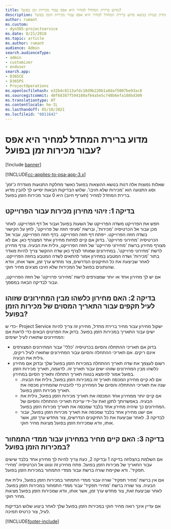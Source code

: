 ```yaml
---
title: מדוע ברירת המחדל למחיר היא אפס עבור מכירות זמן בפועל?
description: פתרון בעיות בנושא מדוע ברירת המחדל למחיר היא אפס עבור מכירות הזמן בפועל.
author: rumant
ms.custom:
- dyn365-projectservice
ms.date: 8/21/2018
ms.topic: article
ms.author: rumant
audience: Admin
search.audienceType:
- admin
- customizer
- enduser
search.app:
- D365CE
- D365PS
- ProjectOperations
ms.openlocfilehash: e32b4c8113afdc18d9b220b1a8daf5007be93ac8
ms.sourcegitcommit: 40f68387f594180af64a5e5c748b6efa188bd300
ms.translationtype: HT
ms.contentlocale: he-IL
ms.lasthandoff: 05/10/2021
ms.locfileid: "6011642"
---
```

# <a name="why-is-price-defaulting-to-zero-on-time-sales-actuals"></a>מדוע ברירת המחדל למחיר היא אפס עבור מכירות זמן בפועל?

[!include [banner](../includes/psa-now-project-operations.md)]

[!INCLUDE[cc-applies-to-psa-app-3.x](../includes/cc-applies-to-psa-app-3x.md)]

שאלות נפוצות אלה דנות בנושא ההוצאות בפועל כאשר מחלקת התנועות מוגדרת כ'זמן' וסוג התנועה הוא '‏‫מכירות שלא חויבו‬'. שלוש הבדיקות הבאות יסייעו לך להבין מדוע ברירת המחדל למחיר (‏‫תעריף חיוב‬) היא 0 עבור מכירות הזמן בפועל.

## <a name="check-1-identify-the-sales-price-list-for-the-project"></a>בדיקה 1: זיהוי מחירון מכירות עבור הפרוייקט

חפש את הפרוייקט משדה הפרוייקט של השעות בפועל ועבור אל דף הפרוייקט. לאחר מכן עבור אל הכרטיסיה 'מכירות', וברשת 'סעיפי חוזה של פרוייקט', לחץ על הקישור בשדה חוזה הפרוייקט. ייפתח דף חוזה הפרוייקט. בדף חוזה הפרוייקט, עבור אל הכרטיסיה 'מחירוני פרוייקט'. בדוק אם קיים לפחות מחירון אחד המצורף כאן. אם לא מצורף מחירון ברשת 'מחירוני פרוייקט' של חוזה הפרוייקט, גילית את הבעיה. צרף מחירון לרשת 'מחירוני פרוייקט'. במחירונים שמותר לצרף כאן שדה ההקשר צריך להיות מוגדר בתור 'מכירות' ושדה המטבע במחירון אמור להתאים לשדה המטבע בחוזה הפרוייקט. לאחר שביצעת את כל התיקונים הנדרשים, צור מחדש ערך זמן, אשר אותו, ווודא שהנתונים בפועל של המכירות שלא חויבו מציגים מחיר חוקי. 

אם יש לך מחירון אחד או יותר שמצורפים לרשת 'מחירוני פרוייקט' של חוזה הפרוייקט, עבור לבדיקה הבאה במסמך.

## <a name="check-2-are-any-of-the-price-lists-identified-above-valid-for-the-specific-date-of-the-time-sales-actual"></a>בדיקה 2: האם מחירון כלשהו מבין המחירונים שזוהו לעיל תקפים עבור התאריך המסוים של מכירות הזמן בפועל?

כדי ש- Project Service ישקול מחירון עבור מחיר ברירת מחדל, מחירון זה צריך להיות ישים עבור התאריך במכירות הזמן בפועל. בדוק את הפרטים הבאים כדי לראות אם המחירונים שתוארו לעיל ישימים:
- בדוק אם תאריכי ההתחלה והסיום בכרטיסיה 'כללי' עבור המחירונים המצורפים אינם ריקים. אם תאריכי ההתחלה והסיום עבור המחירונים שתוארו לעיל ריקים, גילית את הבעיה. 
- רשום לעצמך את שדה תאריך ההתחלה במכירות הזמן בפועל שלך ובדוק אם מחירון כלשהו מבין המחירונים שזוהו ישים עבור תאריך זה. לדוגמה, תאריך מכירות הזמן בפועל אמור להימצא בטווח תאריך התחלה ותאריך הסיום במחירון. 
    - אם לא קיים מחירון המכסה תאריך זה במכירות הזמן בפועל, גילית את הבעיה. שנה את תאריכי ההתחלה והסיום של המחירון כדי להבטיח שהמחירון מכסה את תאריך מכירות הזמן בפועל. 
    - אם קיים יותר ממחירון אחד המכסה את תאריך מכירות הזמן בפועל, גילית את הבעיה. באפשרותך לתקן זאת על-ידי עריכת תאריכי ההתחלה והסיום של המחירונים כך שיהיה מחירון אחד בלבד שמכסה את תאריך מכירות הזמן בפועל. 
    - אם ישנו מחירון אחד בלבד שמכסה את תאריך מכירות הזמן בפועל, עבור לבדיקה 3.
לאחר שביצעת את כל התיקונים הנדרשים, צור מחדש ערך זמן, אשר אותו, וודא שמכירות הזמן בפועל מציגות מחיר חוקי.

## <a name="check-3-is-there-a-price-in-the-price-list-for-the-pricing-dimensions-on-the-time-sales-actual"></a>בדיקה 3: האם קיים מחיר במחירון עבור ממדי התמחור במכירות הזמן בפועל?

אם השלמת בהצלחה בדיקה 1 ובדיקה 2, כעת צריך להיות לך מחירון אחד בלבד שישים עבור התאריך של מכירות הזמן בפועל. פתח מחירון זה ונווט אל הכרטיסיה 'מחירי תפקיד'. ודא שקיימת שורה ברשת עבור ממדי התמחור במכירות הזמן בפועל.

אם אין ברשת 'מחיר תפקיד' שורה עבור ממדי התמחור במכירות הזמן בפועל, גילית את הבעיה. צור שורה ברשת 'מחירי תפקיד' עבור ממדי התמחור במכירות הזמן בפועל. לאחר שביצעת זאת, צור מחדש ערך זמן, אשר אותו, וודא שמכירות הזמן בפועל מציגות מחיר חוקי.

אם עדיין אינך רואה מחיר חוקי במכירות הזמן בפועל שלך לאחר ביצוע שלוש הבדיקות לעיל, צור כרטיס תמיכה. 



[!INCLUDE[footer-include](../includes/footer-banner.md)]